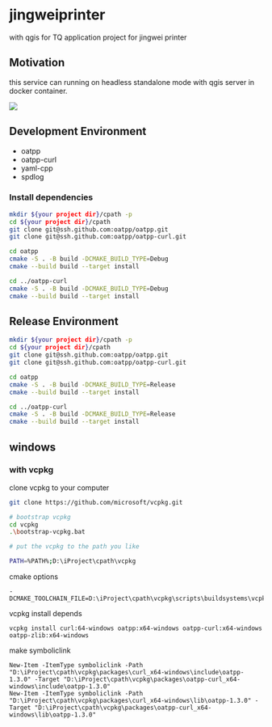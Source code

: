 # jingweiprinter

with qgis for TQ application project for jingwei printer

## Motivation

this service can running on headless standalone mode with qgis server in docker container.

![](doc/images/d3_scene.png)


## Development Environment

- oatpp
- oatpp-curl
- yaml-cpp
- spdlog

### Install dependencies

```bash
mkdir ${your project dir}/cpath -p
cd ${your project dir}/cpath
git clone git@ssh.github.com:oatpp/oatpp.git
git clone git@ssh.github.com:oatpp/oatpp-curl.git

cd oatpp
cmake -S . -B build -DCMAKE_BUILD_TYPE=Debug
cmake --build build --target install

cd ../oatpp-curl
cmake -S . -B build -DCMAKE_BUILD_TYPE=Debug
cmake --build build --target install

```

## Release Environment


```bash
mkdir ${your project dir}/cpath -p
cd ${your project dir}/cpath
git clone git@ssh.github.com:oatpp/oatpp.git
git clone git@ssh.github.com:oatpp/oatpp-curl.git

cd oatpp
cmake -S . -B build -DCMAKE_BUILD_TYPE=Release
cmake --build build --target install

cd ../oatpp-curl
cmake -S . -B build -DCMAKE_BUILD_TYPE=Release
cmake --build build --target install

```

## windows

### with vcpkg

clone vcpkg to your computer

```bash
git clone https://github.com/microsoft/vcpkg.git

# bootstrap vcpkg
cd vcpkg
.\bootstrap-vcpkg.bat

# put the vcpkg to the path you like

PATH=%PATH%;D:\iProject\cpath\vcpkg

```

cmake options

```
-DCMAKE_TOOLCHAIN_FILE=D:\iProject\cpath\vcpkg\scripts\buildsystems\vcpkg.cmake

```

vcpkg install depends
```
vcpkg install curl:64-windows oatpp:x64-windows oatpp-curl:x64-windows oatpp-zlib:x64-windows
```



make symboliclink

```
New-Item -ItemType symboliclink -Path "D:\iProject\cpath\vcpkg\packages\curl_x64-windows\include\oatpp-1.3.0" -Target "D:\iProject\cpath\vcpkg\packages\oatpp-curl_x64-windows\include\oatpp-1.3.0"
New-Item -ItemType symboliclink -Path "D:\iProject\cpath\vcpkg\packages\curl_x64-windows\lib\oatpp-1.3.0" -Target "D:\iProject\cpath\vcpkg\packages\oatpp-curl_x64-windows\lib\oatpp-1.3.0"
```